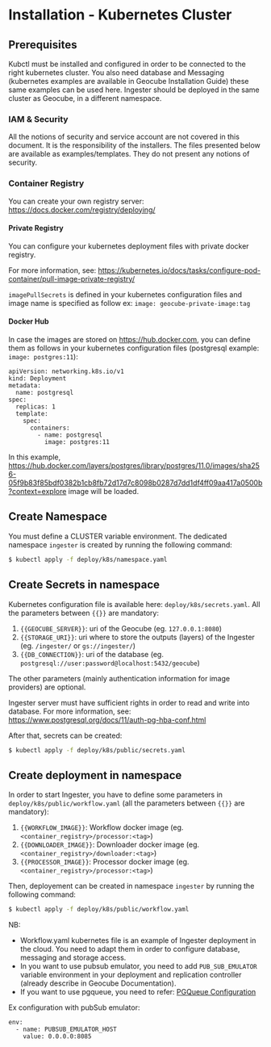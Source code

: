 # Installation - Kubernetes Cluster

## Prerequisites

Kubctl must be installed and configured in order to be connected to the right kubernetes cluster.
You also need database and Messaging (kubernetes examples are available in Geocube Installation Guide) these same examples can be used here.
Ingester should be deployed in the same cluster as Geocube, in a different namespace.

### IAM & Security

All the notions of security and service account are not covered in this document. It is the responsibility of the installers.
The files presented below are available as examples/templates. They do not present any notions of security.

### Container Registry

You can create your own registry server: https://docs.docker.com/registry/deploying/

#### Private Registry

You can configure your kubernetes deployment files with private docker registry.

For more information, see: https://kubernetes.io/docs/tasks/configure-pod-container/pull-image-private-registry/

`imagePullSecrets` is defined in your kubernetes configuration files and image name is specified as follow ex: `image: geocube-private-image:tag`

#### Docker Hub

In case the images are stored on https://hub.docker.com, you can define them as follows in your kubernetes configuration files (postgresql example: `image: postgres:11`):

```kubernetes
apiVersion: networking.k8s.io/v1
kind: Deployment
metadata:
  name: postgresql
spec:
  replicas: 1
  template:
    spec:
      containers:
        - name: postgresql
          image: postgres:11
```

In this example, https://hub.docker.com/layers/postgres/library/postgres/11.0/images/sha256-05f9b83f85bdf0382b1cb8fb72d17d7c8098b0287d7dd1df4ff09aa417a0500b?context=explore image will be loaded.

## Create Namespace

You must define a CLUSTER variable environment.
The dedicated namespace `ingester` is created by running the following command:

```bash
$ kubectl apply -f deploy/k8s/namespace.yaml
```

## Create Secrets in namespace

Kubernetes configuration file is available here: `deploy/k8s/secrets.yaml`. All the parameters between `{{}}` are mandatory:
1. `{{GEOCUBE_SERVER}}`: uri of the Geocube (eg. `127.0.0.1:8080`)
2. `{{STORAGE_URI}}`: uri where to store the outputs (layers) of the Ingester (eg. `/ingester/` or `gs://ingester/`)
3. `{{DB_CONNECTION}}`: uri of the database (eg. `postgresql://user:password@localhost:5432/geocube`)

The other parameters (mainly authentication information for image providers) are optional.

Ingester server must have sufficient rights in order to read and write into database. For more information, see: https://www.postgresql.org/docs/11/auth-pg-hba-conf.html

After that, secrets can be created:

```bash
$ kubectl apply -f deploy/k8s/public/secrets.yaml
```

## Create deployment in namespace

In order to start Ingester, you have to define some parameters in `deploy/k8s/public/workflow.yaml` (all the parameters between `{{}}` are mandatory):

1. `{{WORKFLOW_IMAGE}}`: Workflow docker image  (eg. `<container_registry>/processor:<tag>`)
3. `{{DOWNLOADER_IMAGE}}`: Downloader docker image  (eg. `<container_registry>/downloader:<tag>`)
4. `{{PROCESSOR_IMAGE}}`: Processor docker image  (eg. `<container_registry>/processor:<tag>`)

Then, deployement can be created in namespace `ingester` by running the following command:

```bash
$ kubectl apply -f deploy/k8s/public/workflow.yaml
```

NB:

- Workflow.yaml kubernetes file is an example of Ingester deployment in the cloud. You need to adapt them in order to configure database, messaging and storage access.
- In you want to use pubsub emulator, you need to add `PUB_SUB_EMULATOR` variable environment in your deployment and replication controller (already describe in Geocube Documentation).
- If you want to use pgqueue, you need to refer: [PGQueue Configuration](local-install.md#PGQueue)

Ex configuration with pubSub emulator:

```kubernetes
env:
  - name: PUBSUB_EMULATOR_HOST
    value: 0.0.0.0:8085
```
